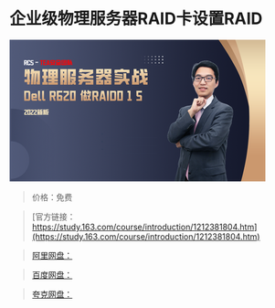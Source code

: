 # 企业级物理服务器RAID卡设置RAID

![img](../../../assets/study163/free/2175d2f844cb4d6cbfac36da7e3c1a91.png)

> 价格：免费

> [官方链接：https://study.163.com/course/introduction/1212381804.htm](https://study.163.com/course/introduction/1212381804.htm)

> [阿里网盘：]()

> [百度网盘：]()

> [夸克网盘：]()
